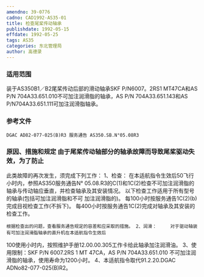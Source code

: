 ```yaml
---
amendno: 39-0776
cadno: CAD1992-AS35-01
title: 检查尾桨传动轴承
publishdate: 1992-05-15
effdate: 1992-05-25
tags: AS35
categories: 东北管理局
author: 高德录
---
```


### 适用范围 
装于AS350B1／B2尾桨传动后部的滑动轴承SKF P/N6007。2RS1 MT47CA和AS P/N 704A33.651.010不可加注润滑脂的轴承，AS P/N 704A33.651.143和AS P/N704A33.651.111可加注润滑脂轴承。

### 参考文件
    DGAC AD82-077-025(B)R3 服务通告 AS350.SB.N°05.08R3 

### 原因、措施和规定 由于尾桨传动轴部分的轴承故障而导致尾桨驱动失效，为了防止
此类故障的再次发生，须完成下列工作： 1、检查：     在本适航指令生效后50飞行小时内，参照AS350服务通告N°
05.08.R3的C(1)和1C(2)检查不可加注润滑脂的轴承与传动轴应垂直，并检查轴承及其安装情况。     以下检查工作适用于所有型号的轴承(包括可加注润滑脂和不可
加注润滑脂的)。 每100小时按服务通告1C(2)(b)完成目视检查工作(不拆下)。 每400小时按服务通告1C(2)完成对轴承及其安装的检查工作。 
  
    根据检查出的问题，查看服务通告规定的容差和应采取的措施。 2、润滑：     对于驱动轴装有可加注润滑脂轴承的直升机在本适航指令生效后
100使用小时内，按照维护手册12.00.00.305工作卡给此轴承加注润滑油。     3、使用限制：SKF P/N 6007.2RS 1 MT 47CA，AS P/N 704A33.651.010 不可加注润滑脂的轴承，使用寿命为1200小时。    4、本适航指令取代91.2.20.DGAC ADNo82-077-025(B)R2。
